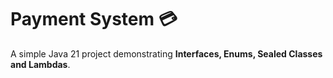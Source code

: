 # Payment System 💳

A simple Java 21 project demonstrating **Interfaces, Enums, Sealed Classes and Lambdas**.

